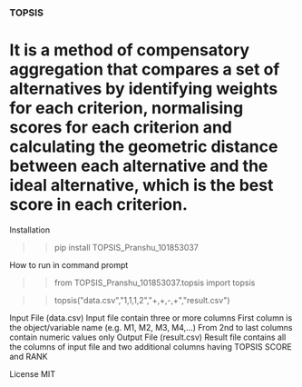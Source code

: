 ### TOPSIS
# It is a method of compensatory aggregation that compares a set of alternatives by identifying weights for each criterion, normalising scores for each criterion and calculating the geometric distance between each alternative and the ideal alternative, which is the best score in each criterion.

Installation
>>pip install TOPSIS_Pranshu_101853037

How to run in command prompt

>>from TOPSIS_Pranshu_101853037.topsis import topsis

>>topsis("data.csv","1,1,1,2","+,+,-,+","result.csv")

Input File (data.csv)
Input file contain three or more columns
First column is the object/variable name (e.g. M1, M2, M3, M4,...)
From 2nd to last columns contain numeric values only
Output File (result.csv)
Result file contains all the columns of input file and two additional columns having TOPSIS SCORE and RANK

License
MIT
